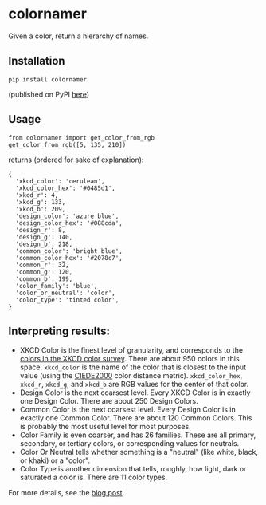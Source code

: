 # colornamer
Given a color, return a hierarchy of names.

## Installation
```
pip install colornamer
```
(published on PyPI [here](https://pypi.org/project/colornamer/))

## Usage
```
from colornamer import get_color_from_rgb
get_color_from_rgb([5, 135, 210])
```
returns (ordered for sake of explanation):

```
{
  'xkcd_color': 'cerulean',
  'xkcd_color_hex': '#0485d1',
  'xkcd_r': 4,
  'xkcd_g': 133,
  'xkcd_b': 209,
  'design_color': 'azure blue',
  'design_color_hex': '#088cda',
  'design_r': 8,
  'design_g': 140,
  'design_b': 218,
  'common_color': 'bright blue',
  'common_color_hex': '#2078c7',
  'common_r': 32,
  'common_g': 120,
  'common_b': 199,
  'color_family': 'blue',
  'color_or_neutral': 'color',
  'color_type': 'tinted color',
}
```

## Interpreting results:

- XKCD Color is the finest level of granularity, and corresponds to the [colors in the XKCD color survey](https://xkcd.com/color/rgb/). There are about 950 colors in this space. `xkcd_color` is the name of the color that is closest to the input value (using the [CIEDE2000](https://en.wikipedia.org/wiki/Color_difference#CIEDE2000) color distance metric). `xkcd_color_hex`, `xkcd_r`, `xkcd_g`, and `xkcd_b` are RGB values for the center of that color.
- Design Color is the next coarsest level. Every XKCD Color is in exactly one Design Color. There are about 250 Design Colors.
- Common Color is the next coarsest level. Every Design Color is in exactly one Common Color. There are about 120 Common Colors. This is probably the most useful level for most purposes.
- Color Family is even coarser, and has 26 families. These are all primary, secondary, or tertiary colors, or corresponding values for neutrals.
- Color Or Neutral tells whether something is a "neutral" (like white, black, or khaki) or a "color".
- Color Type is another dimension that tells, roughly, how light, dark or saturated a color is. There are 11 color types.

For more details, see the [blog post](https://multithreaded.stitchfix.com/blog/2020/09/02/what-color-is-this/).
